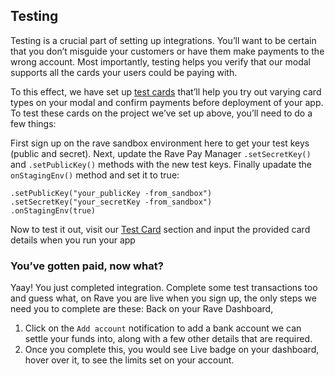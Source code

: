 ## Testing

Testing is a crucial part of setting up integrations. You’ll want to be certain that you don’t misguide your customers or have them make payments to the wrong account. Most importantly, testing helps you verify that our modal supports all the cards your users could be paying with. 

To this effect, we have set up [test cards](https://flutterwavedevelopers.readme.io/docs/test-cards) that’ll help you try out varying card types on your modal and confirm payments before deployment of your app. To test these cards on the project we’ve set up above, you’ll need to do a few things:

First sign up on the rave sandbox environment here to get your test keys (public and secret). Next, update the Rave Pay Manager `.setSecretKey()` and `.setPublicKey()` methods with the new test keys. Finally upadate the  `onStagingEnv()` method and set it to true:

    .setPublicKey("your_publicKey -from_sandbox")
    .setSecretKey("your_secretKey -from_sandbox")
    .onStagingEnv(true)
    
Now to test it out, visit our [Test Card](https://flutterwavedevelopers.readme.io/docs/test-cards) section and input the provided card details when you run your app

### You’ve gotten paid, now what?

Yaay!  You just completed integration. Complete some test transactions too and guess what, on Rave you are live when you sign up, the only steps we need you to complete are these:
Back on your Rave Dashboard,

1. Click on the `Add account` notification to add a bank account we can settle your funds into, along with a few other details that are required.
2. Once you complete this, you would see Live badge on your dashboard, hover over it, to see the limits set on your account.